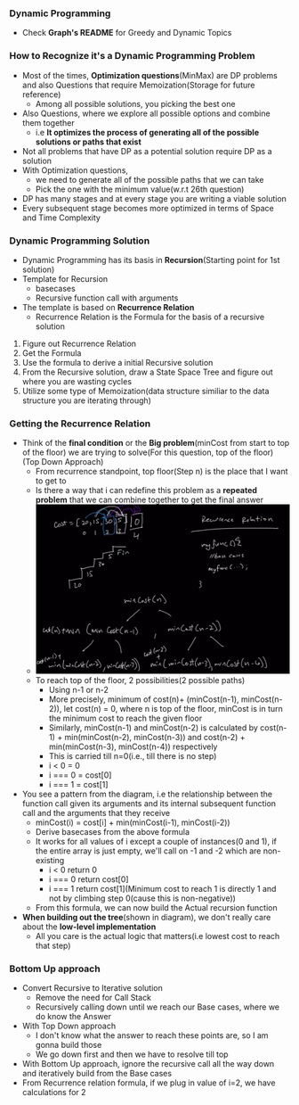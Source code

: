 ### Dynamic Programming

* Check **Graph's README** for Greedy and Dynamic Topics

### How to Recognize it's a Dynamic Programming Problem

* Most of the times, **Optimization questions**(MinMax) are DP problems and also Questions that require Memoization(Storage for future reference)
  * Among all possible solutions, you picking the best one
* Also Questions, where we explore all possible options and combine them together
  * i.e **It optimizes the process of generating all of the possible solutions or paths that exist**
* Not all problems that have DP as a potential solution require DP as a solution
* With Optimization questions,
  * we need to generate all of the possible paths that we can take
  * Pick the one with the minimum value(w.r.t 26th question)
* DP has many stages and at every stage you are writing a viable solution
* Every subsequent stage becomes more optimized in terms of Space and Time Complexity

### Dynamic Programming Solution

* Dynamic Programming has its basis in **Recursion**(Starting point for 1st solution)
* Template for Recursion
  * basecases
  * Recursive function call with arguments
* The template is based on **Recurrence Relation**
  * Recurrence Relation is the Formula for the basis of a recursive solution
1. Figure out Recurrence Relation
2. Get the Formula
3. Use the formula to derive a initial Recursive solution
4. From the Recursive solution, draw a State Space Tree and figure out where you are wasting cycles
5. Utilize some type of Memoization(data structure similiar to the data structure you are iterating through)

### Getting the Recurrence Relation

* Think of the **final condition** or the **Big problem**(minCost from start to top of the floor) we are trying to solve(For this question, top of the floor)(Top Down Approach)
  * From recurrence standpoint, top floor(Step n) is the place that I want to get to
  * Is there a way that i can redefine this problem as a **repeated problem** that we can combine together to get the final answer
  * ![recRel](../img/recRel.png)
  * To reach top of the floor, 2 possibilities(2 possible paths)
    * Using n-1 or n-2
    * More precisely, minimum of cost(n)+ (minCost(n-1), minCost(n-2)), let cost(n) = 0, where n is top of the floor, minCost is in turn the minimum cost to reach the given floor
    * Similarly, minCost(n-1) and minCost(n-2) is calculated by cost(n-1) + min(minCost(n-2), minCost(n-3)) and cost(n-2) + min(minCost(n-3), minCost(n-4)) respectively
    * This is carried till n=0(i.e., till there is no step)
    * i < 0 = 0
    * i === 0 = cost[0]
    * i === 1 = cost[1]
* You see a pattern from the diagram, i.e the relationship between the function call given its arguments and its internal subsequent function call and the arguments that they receive
  * minCost(i) = cost[i] + min(minCost(i-1), minCost(i-2))
  * Derive basecases from the above formula
  * It works for all values of i except a couple of instances(0 and 1), if the entire array is just empty, we'll call on -1 and -2 which are non-existing
    * i < 0 return 0
    * i === 0 return cost[0]
    * i === 1 return cost[1](Minimum cost to reach 1 is directly 1 and not by climbing step 0(cause this is non-negative))
  * From this formula, we can now build the Actual recursion function
* **When building out the tree**(shown in diagram), we don't really care about the **low-level implementation**
  * All you care is the actual logic that matters(i.e lowest cost to reach that step)

### Bottom Up approach

* Convert Recursive to Iterative solution
  * Remove the need for Call Stack
  * Recursively calling down until we reach our Base cases, where we do know the Answer
* With Top Down approach
  * I don't know what the answer to reach these points are, so I am gonna build those
  * We go down first and then we have to resolve till top
* With Bottom Up approach, ignore the recursive call all the way down and iteratively build from the Base cases
* From Recurrence relation formula, if we plug in value of i=2, we have calculations for 2
